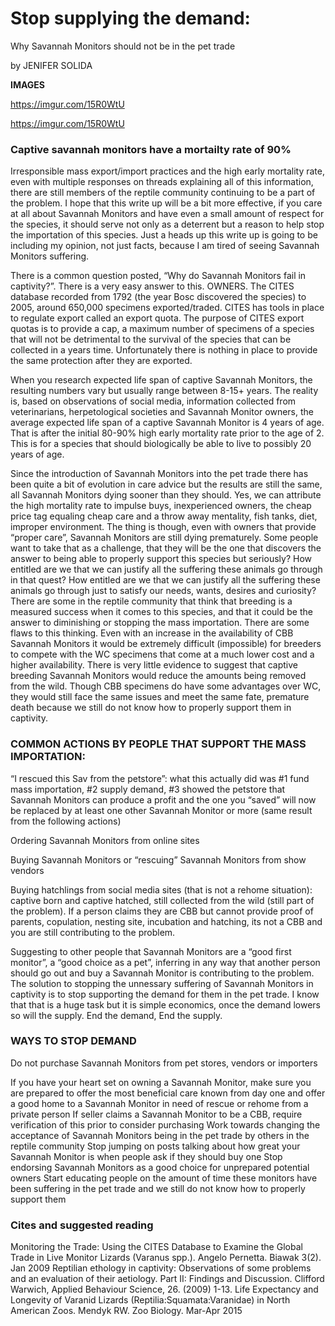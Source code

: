 # Stop supplying the demand: 

Why Savannah Monitors should not be in the pet trade

by JENIFER SOLIDA

**IMAGES**

https://imgur.com/15R0WtU

https://imgur.com/15R0WtU


### Captive savannah monitors have a mortailty rate of 90%  

Irresponsible mass export/import practices and the high early mortality rate, even with multiple responses on threads explaining all of this information, there are still members of the reptile community continuing to be a part of the problem.  I hope that this write up will be a bit more effective, if you care at all about Savannah Monitors and have even a small amount of respect for the species, it should serve not only as a deterrent but a reason to help stop the importation of this species.  Just a heads up this write up is going to be including my opinion, not just facts, because I am tired of seeing Savannah Monitors suffering.

There is a common question posted, “Why do Savannah Monitors fail in captivity?”.  There is a very easy answer to this.  OWNERS.  The CITES database recorded from 1792 (the year Bosc discovered the species) to 2005, around 650,000 specimens exported/traded.  CITES has tools in place to regulate export called an export quota.  The purpose of CITES export quotas is to provide a cap, a maximum number of specimens of a species that will not be detrimental to the survival of the species that can be collected in a years time.  Unfortunately there is nothing in place to provide the same protection after they are exported.  

When you research expected life span of captive Savannah Monitors, the resulting numbers vary but usually range between 8-15+ years.  The reality is, based on observations of social media, information collected from veterinarians, herpetological societies and Savannah Monitor owners, the average expected life span of a captive Savannah Monitor is 4 years of age.  That is after the initial 80-90% high early mortality rate prior to the age of 2.  This is for a species that should biologically be able to live to possibly 20 years of age.  

Since the introduction of Savannah Monitors into the pet trade there has been quite a bit of evolution in care advice but the results are still the same, all Savannah Monitors dying sooner than they should.  Yes, we can attribute the high mortality rate to impulse buys, inexperienced owners, the cheap price tag equaling cheap care and a throw away mentality, fish tanks, diet, improper environment.  The thing is though, even with owners that provide “proper care”, Savannah Monitors are still dying prematurely.  Some people want to take that as a challenge, that they will be the one that discovers the answer to being able to properly support this species but seriously?  How entitled are we that we can justify all the suffering these animals go through in that quest?  How entitled are we that we can justify all the suffering these animals go through just to satisfy our needs, wants, desires and curiosity?
There are some in the reptile community that think that breeding is a measured success when it comes to this species, and that it could be the answer to diminishing or stopping the mass importation.  There are some flaws to this thinking.  Even with an increase in the availability of CBB Savannah Monitors it would be extremely difficult (impossible) for breeders  to compete with the WC specimens that come at a much lower cost and a higher availability.  There is very little evidence to suggest that captive breeding Savannah Monitors would reduce the amounts being removed from the wild.  Though CBB specimens do have some advantages over WC, they would still face the same issues and meet the same fate, premature death because we still do not know how to properly support them in captivity.

### COMMON ACTIONS BY PEOPLE THAT SUPPORT THE MASS IMPORTATION:

“I rescued this Sav from the petstore”:  what this actually did was #1 fund mass importation, #2 supply demand, #3 showed the petstore that Savannah Monitors can produce a profit and the one you “saved” will now be replaced by at least one other Savannah Monitor or more (same result from the following actions)

Ordering Savannah Monitors from online sites

Buying Savannah Monitors or “rescuing” Savannah Monitors from show vendors

Buying hatchlings from social media sites (that is not a rehome situation):  captive born and captive hatched, still collected from the wild (still part of the problem).  If a person claims they are CBB but cannot provide proof of parents, copulation, nesting site, incubation and hatching, its not a CBB and you are still contributing to the problem.

Suggesting to other people that Savannah Monitors are a “good first monitor”, a “good choice as a pet”, inferring in any way that another person should go out and buy a Savannah Monitor is contributing to the problem.
The solution to stopping the unnessary suffering of Savannah Monitors in captivity is to stop supporting the demand for them in the pet trade.  I know that that is a huge task but it is simple economics, once the demand lowers so will the supply.  End the demand, End the supply. 

### WAYS TO STOP DEMAND

Do not purchase Savannah Monitors from pet stores, vendors or importers

If you have your heart set on owning a Savannah Monitor, make sure you are prepared to offer the most beneficial care known from day one and offer a good home to a Savannah Monitor in need of rescue or rehome from a private person
If seller claims a Savannah Monitor to be a CBB, require verification of this prior to consider purchasing
Work towards changing the acceptance of Savannah Monitors being in the pet trade by others in the reptile community
Stop jumping on posts talking about how great your Savannah Monitor is when people ask if they should buy one
Stop endorsing Savannah Monitors as a good choice for unprepared potential owners
Start educating people on the amount of time these monitors have been suffering in the pet trade and we still do not know how to properly support them


### Cites and suggested reading
Monitoring the Trade:  Using the CITES Database to Examine the Global Trade in Live Monitor Lizards (Varanus spp.). Angelo Pernetta. Biawak 3(2). Jan 2009
Reptilian ethology in captivity:  Observations of some problems and an evaluation of their aetiology. Part II:  Findings and Discussion. Clifford Warwich, Applied Behaviour Science, 26. (2009) 1-13. 
Life Expectancy and Longevity of Varanid Lizards (Reptilia:Squamata:Varanidae) in North American Zoos. Mendyk RW. Zoo Biology. Mar-Apr 2015
